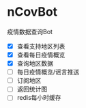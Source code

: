 # nCovBot
疫情数据查询Bot

- [x] 查看支持地区列表
- [x] 查看每日疫情概览
- [x] 查询地区数据
- [ ] 每日疫情概览/谣言推送
- [ ] 订阅地区
- [ ] 返回统计图
- [ ] redis每小时缓存
